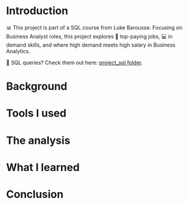 # Introduction
📊 This project is part of a SQL course from Luke Barousse. Focusing on Business Analyst roles, this project explores 🤑 top-paying jobs, 💻 in demand skills, and where high demand meets high salary in Business Analytics.

👀 SQL queries? Check them out here: [project_sql folder](/project_sql/).
# Background
# Tools I used
# The analysis
# What I learned
# Conclusion 